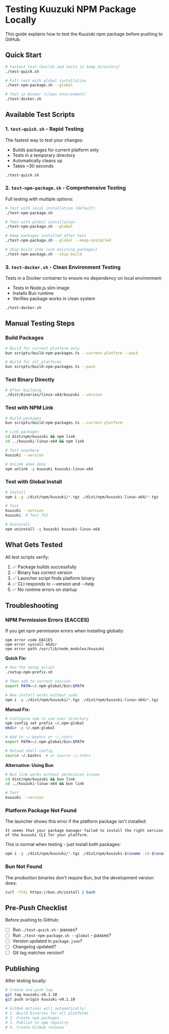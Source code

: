 # Testing Kuuzuki NPM Package Locally

This guide explains how to test the Kuuzuki npm package before pushing to GitHub.

## Quick Start

```bash
# Fastest test (builds and tests in temp directory)
./test-quick.sh

# Full test with global installation
./test-npm-package.sh --global

# Test in Docker (clean environment)
./test-docker.sh
```

## Available Test Scripts

### 1. `test-quick.sh` - Rapid Testing
The fastest way to test your changes:
- Builds packages for current platform only
- Tests in a temporary directory
- Automatically cleans up
- Takes ~30 seconds

```bash
./test-quick.sh
```

### 2. `test-npm-package.sh` - Comprehensive Testing
Full testing with multiple options:

```bash
# Test with local installation (default)
./test-npm-package.sh

# Test with global installation
./test-npm-package.sh --global

# Keep packages installed after test
./test-npm-package.sh --global --keep-installed

# Skip build step (use existing packages)
./test-npm-package.sh --skip-build
```

### 3. `test-docker.sh` - Clean Environment Testing
Tests in a Docker container to ensure no dependency on local environment:
- Tests in Node.js slim image
- Installs Bun runtime
- Verifies package works in clean system

```bash
./test-docker.sh
```

## Manual Testing Steps

### Build Packages
```bash
# Build for current platform only
bun scripts/build-npm-packages.ts --current-platform --pack

# Build for all platforms
bun scripts/build-npm-packages.ts --pack
```

### Test Binary Directly
```bash
# After building
./dist/binaries/linux-x64/kuuzuki --version
```

### Test with NPM Link
```bash
# Build packages
bun scripts/build-npm-packages.ts --current-platform

# Link packages
cd dist/npm/kuuzuki && npm link
cd ../kuuzuki-linux-x64 && npm link

# Test anywhere
kuuzuki --version

# Unlink when done
npm unlink -g kuuzuki kuuzuki-linux-x64
```

### Test with Global Install
```bash
# Install
npm i -g ./dist/npm/kuuzuki/*.tgz ./dist/npm/kuuzuki-linux-x64/*.tgz

# Test
kuuzuki --version
kuuzuki  # Test TUI

# Uninstall
npm uninstall -g kuuzuki kuuzuki-linux-x64
```

## What Gets Tested

All test scripts verify:
1. ✅ Package builds successfully
2. ✅ Binary has correct version
3. ✅ Launcher script finds platform binary
4. ✅ CLI responds to --version and --help
5. ✅ No runtime errors on startup

## Troubleshooting

### NPM Permission Errors (EACCES)
If you get npm permission errors when installing globally:

```
npm error code EACCES
npm error syscall mkdir
npm error path /usr/lib/node_modules/kuuzuki
```

**Quick Fix:**
```bash
# Run the setup script
./setup-npm-prefix.sh

# Then add to current session
export PATH=~/.npm-global/bin:$PATH

# Now install works without sudo
npm i -g ./dist/npm/kuuzuki/*.tgz ./dist/npm/kuuzuki-linux-x64/*.tgz
```

**Manual Fix:**
```bash
# Configure npm to use user directory
npm config set prefix ~/.npm-global
mkdir -p ~/.npm-global

# Add to ~/.bashrc or ~/.zshrc
export PATH=~/.npm-global/bin:$PATH

# Reload shell config
source ~/.bashrc  # or source ~/.zshrc
```

**Alternative: Using Bun**
```bash
# Bun link works without permission issues
cd dist/npm/kuuzuki && bun link
cd ../kuuzuki-linux-x64 && bun link

# Test
kuuzuki --version
```

### Platform Package Not Found
The launcher shows this error if the platform package isn't installed:
```
It seems that your package manager failed to install the right version of the kuuzuki CLI for your platform.
```

This is normal when testing - just install both packages:
```bash
npm i -g ./dist/npm/kuuzuki/*.tgz ./dist/npm/kuuzuki-$(uname -s)-$(uname -m)/*.tgz
```

### Bun Not Found
The production binaries don't require Bun, but the development version does:
```bash
curl -fsSL https://bun.sh/install | bash
```

## Pre-Push Checklist

Before pushing to GitHub:

- [ ] Run `./test-quick.sh` - passes?
- [ ] Run `./test-npm-package.sh --global` - passes?
- [ ] Version updated in `package.json`?
- [ ] Changelog updated?
- [ ] Git tag matches version?

## Publishing

After testing locally:

```bash
# Create and push tag
git tag kuuzuki-v0.1.10
git push origin kuuzuki-v0.1.10

# GitHub Actions will automatically:
# 1. Build binaries for all platforms
# 2. Create npm packages
# 3. Publish to npm registry
# 4. Create GitHub release
```